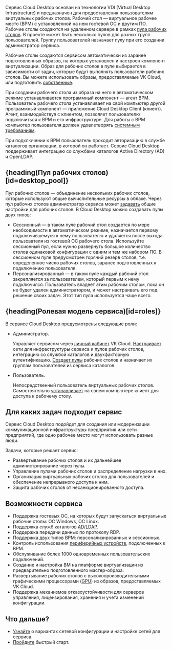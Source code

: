 Сервис Cloud Desktop основан на технологии VDI (Virtual Desktop Infrastructure) и предназначен для предоставления пользователям виртуальных рабочих столов. Рабочий стол — виртуальное рабочее место (ВРМ) с установленной на нем гостевой ОС и другим ПО. Рабочие столы создаются на удаленном сервере в рамках [пула рабочих столов](#desktop_pool). В проекте может быть несколько пулов для разных групп пользователей. Группу пользователей назначает пулу при его создании администратор сервиса.

Рабочие столы создаются сервисом автоматически из заранее подготовленных образов, на которых установлен и настроен компонент виртуализации. Образ для рабочих столов в пуле выбирается в зависимости от задач, которые будут выполнять пользователи рабочих столов. Вы можете использовать образы, предоставляемые VK Cloud, или подготовить [собственные](../../concepts/desktop-image).

При создании рабочего стола из образа на него в автоматическом режиме устанавливается программный компонент — агент ВРМ. Пользователь рабочего стола устанавливает на свой компьютер другой программный компонент — приложение Cloud Desktop Client (клиент). Агент, взаимодействуя с клиентом, позволяет пользователю подключиться к ВРМ и его инфраструктуре. Для работы с ВРМ компьютер пользователя должен удовлетворять [системным требованиям](../../concepts/system-reqs).

При подключении к ВРМ пользователь проходит авторизацию в службе каталогов организации, в которой он работает. Сервис Cloud Desktop поддерживает интеграцию со службами каталогов Active Directory (AD) и OpenLDAP.

## {heading(Пул рабочих столов)[id=desktop_pool]}

Пул рабочих столов — объединение нескольких рабочих столов, которые используют общие вычислительные ресурсы в облаке. Через пул рабочих столов администратор сервиса может [задавать](../../instructions/desktops-pool/manage) общие настройки для рабочих столов. В Cloud Desktop можно создавать пулы двух типов:

- Сессионный — в таком пуле рабочий стол создается по мере необходимости в автоматическом режиме, назначается первому подключившемуся к нему пользователю и удаляется после выхода пользователя из гостевой ОС рабочего стола. Используйте сессионный пул, если нужно развернуть большое количество столов одинаковой конфигурации с одним и тем же набором ПО. В сессионном пуле предусмотрен горячий резерв столов, т.е. определенное число рабочих столов, заранее подготовленных к подключению пользователя.
- Персонализированный — в таком пуле каждый рабочий стол закрепляется за пользователем, который первым к нему подключился. Пользователь владеет этим рабочим столом, пока он не будет удален администратором, и может настраивать его под решение своих задач. Этот тип пула используется чаще всего.

## {heading(Ролевая модель сервиса)[id=roles]}

В сервисе Cloud Desktop предусмотрены следующие роли:

- Администратор.

  Управляет сервисом через [личный кабинет](https://msk.cloud.vk.com/app) VK Cloud. [Настраивает](../../instructions/config) сети для инфраструктуры сервиса и пулов рабочих столов, интеграцию со службой каталогов и двухфакторную аутентификацию. [Создает пулы](../../instructions/desktops-pool/add) рабочих столов и назначает их группам пользователей из сервиса каталогов.

- Пользователь.

  Непосредственный пользователь виртуальных рабочих столов. Самостоятельно [устанавливает](../../user-instructions#install_client) на своем компьютере клиент для доступа к рабочему столу.

## Для каких задач подходит сервис

Сервис Cloud Desktop подойдет для создания или модернизации коммуникационной инфраструктуры предприятия или сети предприятий, где одно рабочее место могут использовать разные люди.

Задачи, которые решает сервис:

- Развертывание рабочих столов и их дальнейшее администрирование через пулы.
- Управление пулами рабочих столов и распределение нагрузки в них.
- Организация виртуальных рабочих столов для пользователей и обеспечение непрерывного доступа к ним.
- Защита рабочих столов от несанкционированного доступа.

## Возможности сервиса

- Поддержка гостевых ОС, на которых будут запускаться виртуальные рабочие столы: ОС Windows, ОС Linux.
- Поддержка служб каталогов [AD](https://learn.microsoft.com/ru-ru/windows-server/identity/ad-ds/get-started/virtual-dc/active-directory-domain-services-overview)/[LDAP](https://docs.altlinux.org/ru-RU/archive/2.4/html-single/master/alt-docs-master/ch06s11.html).
- Поддержка передачи данных по протоколу RDP.
- Поддержка двух типов ВРМ: персонализированных и сессионных.
- Контроль использования [периферийных устройств](../../instructions/desktops-pool/add#configure_peripherals), подключенных к ВРМ.
- Обслуживание более 1000 одновременных пользовательских подключений.
- Создание и настройка ВМ на платформе виртуализации из предварительно подготовленного мастер-образа.
- Развертывание рабочих столов с высокопроизводительными графическими процессорами ([GPU](/ru/computing/gpu/concepts/about#gpu_flavors)) из образов, предоставляемых VK Cloud.
- Поддержка механизмов отказоустойчивости для серверов управления, лицензирования, хранения и учета изменений конфигурации.

## Что дальше?

- [Узнайте](../../concepts/nets-config) о вариантах сетевой конфигурации и настройке сетей для сервиса.
- [Пройдите](../../quick-start) быстрый старт.
